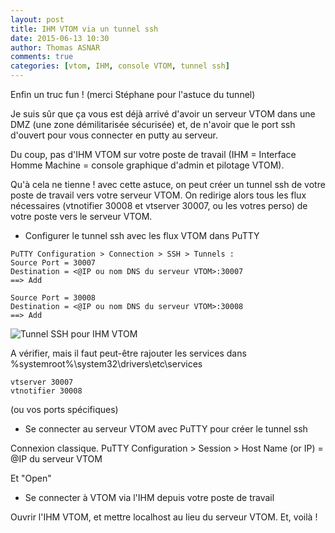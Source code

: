 ```yaml
---
layout: post
title: IHM VTOM via un tunnel ssh
date: 2015-06-13 10:30
author: Thomas ASNAR
comments: true
categories: [vtom, IHM, console VTOM, tunnel ssh]
---
```

Enfin un truc fun ! (merci Stéphane pour l'astuce du tunnel)

Je suis sûr que ça vous est déjà arrivé d'avoir un serveur VTOM dans une DMZ (une zone démilitarisée sécurisée) et, de n'avoir que le port ssh d'ouvert pour vous connecter en putty au serveur.

Du coup, pas d'IHM VTOM sur votre poste de travail (IHM = Interface Homme Machine = console graphique d'admin et pilotage VTOM).

Qu'à cela ne tienne ! avec cette astuce, on peut créer un tunnel ssh de votre poste de travail vers votre serveur VTOM. On redirige alors tous les flux nécessaires (vtnotifier 30008 et vtserver 30007, ou les votres perso) de votre poste vers le serveur VTOM.

* Configurer le tunnel ssh avec les flux VTOM dans PuTTY

```
PuTTY Configuration > Connection > SSH > Tunnels :
Source Port = 30007
Destination = <@IP ou nom DNS du serveur VTOM>:30007 
==> Add
```

```
Source Port = 30008
Destination = <@IP ou nom DNS du serveur VTOM>:30008
==> Add
```

![Tunnel SSH pour IHM VTOM](www.thomas-asnar.github.io/assets/img/putty_Tunnels.jpg)

A vérifier, mais il faut peut-être rajouter les services dans %systemroot%\system32\drivers\etc\services 

```
vtserver 30007
vtnotifier 30008
```
(ou vos ports spécifiques)

* Se connecter au serveur VTOM avec PuTTY pour créer le tunnel ssh

Connexion classique. PuTTY Configuration > Session > Host Name (or IP) = @IP du serveur VTOM

Et "Open"

* Se connecter à VTOM via l'IHM depuis votre poste de travail

Ouvrir l'IHM VTOM, et mettre localhost au lieu du serveur VTOM. Et, voilà !
